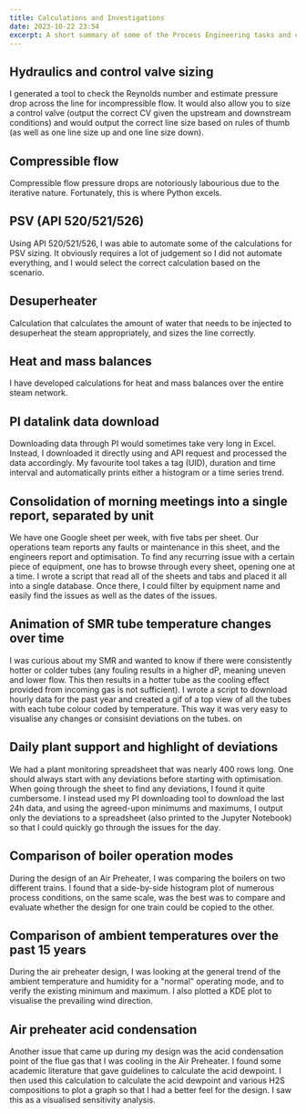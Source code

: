 ```yaml
---
title: Calculations and Investigations
date: 2023-10-22 23:54
excerpt: A short summary of some of the Process Engineering tasks and calculations that I have done in Python
---
```

## Hydraulics and control valve sizing
I generated a tool to check the Reynolds number and estimate pressure drop across the line for incompressible flow. It would also allow you to size a control valve (output the correct CV given the upstream and downstream conditions) and would output the correct line size based on rules of thumb (as well as one line size up and one line size down).

## Compressible flow
Compressible flow pressure drops are notoriously labourious due to the iterative nature. Fortunately, this is where Python excels. 

## PSV (API 520/521/526)
Using API 520/521/526, I was able to automate some of the calculations for PSV sizing. It obviously requires a lot of judgement so I did not automate everything, and I would select the correct calculation based on the scenario.

## Desuperheater
Calculation that calculates the amount of water that needs to be injected to desuperheat the steam appropriately, and sizes the line correctly.

## Heat and mass balances
I have developed calculations for heat and mass balances over the entire steam network. 

## PI datalink data download
Downloading data through PI would sometimes take very long in Excel. Instead, I downloaded it directly using and API request and processed the data accordingly. My favourite tool takes a tag (UID), duration and time interval and automatically prints either a histogram or a time series trend.

## Consolidation of morning meetings into a single report, separated by unit
We have one Google sheet per week, with five tabs per sheet. Our operations team reports any faults or maintenance in this sheet, and the engineers report and optimisation. To find any recurring issue with a certain piece of equipment, one has to browse through every sheet, opening one at a time. I wrote a script that read all of the sheets and tabs and placed it all into a single database. Once there, I could filter by equipment name and easily find the issues as well as the dates of the issues.

## Animation of SMR tube temperature changes over time
I was curious about my SMR and wanted to know if there were consistently hotter or colder tubes (any fouling results in a higher dP, meaning uneven and lower flow. This then results in a hotter tube as the cooling effect provided from incoming gas is not sufficient). I wrote a script to download hourly data for the past year and created a gif of a top view of all the tubes with each tube colour coded by temperature. This way it was very easy to visualise any changes or consisint deviations on the tubes. on  

## Daily plant support and highlight of deviations
We had a plant monitoring spreadsheet that was nearly 400 rows long. One should always start with any deviations before starting with optimisation. When going through the sheet to find any deviations, I found it quite cumbersome. I instead used my PI downloading tool to download the last 24h data, and using the agreed-upon minimums and maximums, I output only the deviations to a spreadsheet (also printed to the Jupyter Notebook) so that I could quickly go through the issues for the day.

## Comparison of boiler operation modes
During the design of an Air Preheater, I was comparing the boilers on two different trains. I found that a side-by-side histogram plot of numerous process conditions, on the same scale, was the best was to compare and evaluate whether the design for one train could be copied to the other. 

## Comparison of ambient temperatures over the past 15 years
During the air preheater design, I was looking at the general trend of the ambient temperature and humidity for a "normal" operating mode, and to verify the existing minimum and maximum. I also plotted a KDE plot to visualise the prevailing wind direction.

## Air preheater acid condensation
Another issue that came up during my design was the acid condensation point of the flue gas that I was cooling in the Air Preheater. I found some academic literature that gave guidelines to calculate the acid dewpoint. I then used this calculation to calculate the acid dewpoint and various H2S compositions to plot a graph so that I had a better feel for the design. I saw this as a visualised sensitivity analysis.
